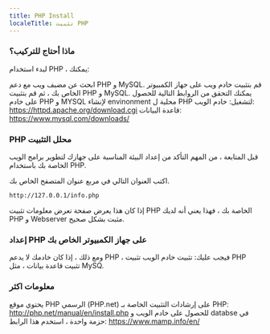 ```yaml
---
title: PHP Install
localeTitle: تثبيت PHP
---
```

### ماذا أحتاج للتركيب؟

لبدء استخدام PHP ، يمكنك:

ابحث عن مضيف ويب مع دعم PHP و MySQL. قم بتثبيت خادم ويب على جهاز الكمبيوتر الخاص بك ، ثم قم بتثبيت PHP و MySQL. يمكنك التحقق من الروابط التالية للحصول على خادم PHP و MYSQL لإنشاء envinonment محلية ل PHP لتشغيل: خادم الويب: https://httpd.apache.org/download.cgi قاعدة البيانات: https://www.mysql.com/downloads/

### PHP محلل التثبيت

قبل المتابعة ، من المهم التأكد من إعداد البيئة المناسبة على جهازك لتطوير برامج الويب الخاصة بك باستخدام PHP.

اكتب العنوان التالي في مربع عنوان المتصفح الخاص بك.

 `http://127.0.0.1/info.php 
` 

إذا كان هذا يعرض صفحة تعرض معلومات تثبيت PHP الخاصة بك ، فهذا يعني أنه لديك PHP و Webserver مثبت بشكل صحيح.

### إعداد PHP على جهاز الكمبيوتر الخاص بك

ومع ذلك ، إذا كان خادمك لا يدعم PHP ، فيجب عليك: تثبيت خادم الويب تثبيت PHP تثبيت قاعدة بيانات ، مثل MySQ.

### معلومات اكثر

يحتوي موقع PHP الرسمي (PHP.net) على إرشادات التثبيت الخاصة بـ PHP: http://php.net/manual/en/install.php للحصول على خادم الويب و databse في حزمة واحدة ، استخدم هذا الرابط: https://www.mamp.info/en/